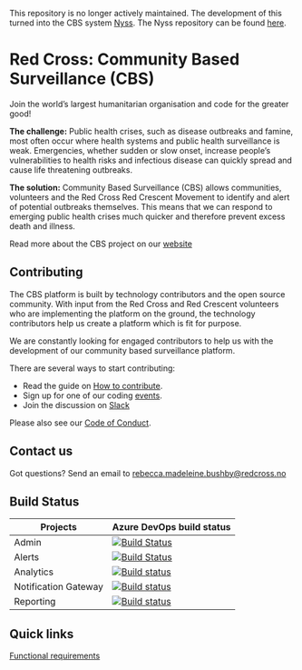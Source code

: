 This repository is no longer actively maintained. The development of this turned into the CBS system [Nyss](https://cbs.ifrc.org/what-nyss). The Nyss repository can be found [here](https://github.com/nyss-platform-norcross/nyss).

# Red Cross: Community Based Surveillance (CBS)

Join the world’s largest humanitarian organisation and code for the greater good!

**The challenge:**
Public health crises, such as disease outbreaks and famine, most often occur where health systems and public health surveillance is weak. Emergencies, whether sudden or slow onset, increase people’s vulnerabilities to health risks and infectious disease can quickly spread and cause life threatening outbreaks.

**The solution:**
Community Based Surveillance (CBS) allows communities, volunteers and the Red Cross Red Crescent Movement to identify and alert of potential outbreaks themselves. This means that we can respond to emerging public health crises much quicker and therefore prevent excess death and illness.

Read more about the CBS project on our [website](https://cbsrc.org/)

## Contributing

The CBS platform is built by technology contributors and the open source community. With input from the Red Cross and Red Crescent volunteers who are implementing the platform on the ground, the technology contributors help us create a platform which is fit for purpose.

We are constantly looking for engaged contributors to help us with the development of our community based surveillance platform.

There are several ways to start contributing:
* Read the guide on [How to contribute](https://github.com/IFRCGo/cbs/wiki/How-to-contribute).
* Sign up for one of our coding [events](https://cbsrc.org/contribute/events/).
* Join the discussion on [Slack](https://cbsv2.slack.com/)

Please also see our [Code of Conduct](CODE_OF_CONDUCT.md).

## Contact us

Got questions? Send an email to rebecca.madeleine.bushby@redcross.no 

## Build Status

| Projects  | Azure DevOps build status  |
| --------- | -------------------------- |
| Admin | [![Build Status](https://cbsrc.visualstudio.com/cbs/_apis/build/status/Admin%20CI-CD)](https://cbsrc.visualstudio.com/cbs/_build/latest?definitionId=11) |
| Alerts | [![Build Status](https://cbsrc.visualstudio.com/cbs/_apis/build/status/Alerts%20CI-CD)](https://cbsrc.visualstudio.com/cbs/_build/latest?definitionId=12) |
| Analytics | [![Build status](https://cbsrc.visualstudio.com/cbs/_apis/build/status/Analytics%20CI-CD)](https://cbsrc.visualstudio.com/cbs/_build/latest?definitionId=13) |
| Notification Gateway | [![Build status](https://cbsrc.visualstudio.com/cbs/_apis/build/status/NotificationGateway%20CI-CD)](https://cbsrc.visualstudio.com/cbs/_build/latest?definitionId=14) |
| Reporting | [![Build status](https://cbsrc.visualstudio.com/cbs/_apis/build/status/Reporting-CI-CD)](https://cbsrc.visualstudio.com/cbs/_build/latest?definitionId=10)

## Quick links
[Functional requirements](https://github.com/IFRCGo/cbs/blob/master/Documentation/Requirements/CBS%20Functional%20requirements%20specification.pdf)
